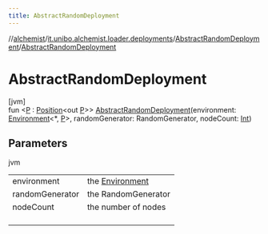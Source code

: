 ```yaml
---
title: AbstractRandomDeployment
---
```

//[alchemist](../../../index.html)/[it.unibo.alchemist.loader.deployments](../index.html)/[AbstractRandomDeployment](index.html)/[AbstractRandomDeployment](-abstract-random-deployment.html)



# AbstractRandomDeployment



[jvm]\
fun <[P](index.html) : [Position](../../it.unibo.alchemist.model.interfaces/-position/index.html)<out [P](index.html)>> [AbstractRandomDeployment](-abstract-random-deployment.html)(environment: [Environment](../../it.unibo.alchemist.model.interfaces/-environment/index.html)<*, [P](index.html)>, randomGenerator: RandomGenerator, nodeCount: [Int](https://kotlinlang.org/api/latest/jvm/stdlib/kotlin/-int/index.html))



## Parameters


jvm

| | |
|---|---|
| environment | the [Environment](../../it.unibo.alchemist.model.interfaces/-environment/index.html) |
| randomGenerator | the RandomGenerator |
| nodeCount | the number of nodes |
|  | <P> |




